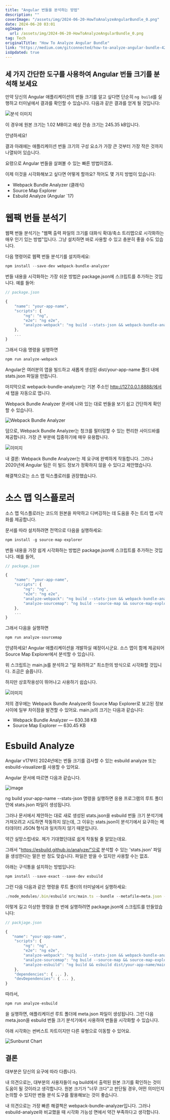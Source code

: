 ```yaml
---
title: "Angular 번들을 분석하는 방법"
description: ""
coverImage: "/assets/img/2024-06-20-HowToAnalyzeAngularBundle_0.png"
date: 2024-06-20 03:01
ogImage: 
  url: /assets/img/2024-06-20-HowToAnalyzeAngularBundle_0.png
tag: Tech
originalTitle: "How To Analyze Angular Bundle"
link: "https://medium.com/gitconnected/how-to-analyze-angular-bundle-42529aa22cc4"
isUpdated: true
---
```





## 세 가지 간단한 도구를 사용하여 Angular 번들 크기를 분석해 보세요

만약 당신의 Angular 애플리케이션의 번들 크기를 알고 싶다면 단순히 `ng build`를 실행하고 터미널에서 결과를 확인할 수 있습니다. 다음과 같은 결과를 얻게 될 것입니다:

![분석 이미지](/assets/img/2024-06-20-HowToAnalyzeAngularBundle_0.png)

이 경우에 원본 크기는 1.02 MB이고 예상 전송 크기는 245.35 kB입니다.

<div class="content-ad"></div>

안녕하세요! 

결과 아래에는 애플리케이션 번들 크기의 구성 요소가 가장 큰 것부터 가장 작은 것까지 나열되어 있습니다.

요령으로 Angular 번들을 살펴볼 수 있는 빠른 방법이겠죠.

이제 이것을 시각화해보고 싶다면 어떻게 할까요? 적어도 몇 가지 방법이 있습니다:

- Webpack Bundle Analyzer (클래식)
- Source Map Explorer
- Esbuild Analyze (Angular `17)

<div class="content-ad"></div>

# 웹팩 번들 분석기

웹팩 번들 분석기는 "웹팩 출력 파일의 크기를 대화식 확대/축소 트리맵으로 시각화하는 매우 인기 있는 방법"입니다. 그냥 설치하면 바로 사용할 수 있고 충분히 좋을 수도 있습니다.

다음 명령어로 웹팩 번들 분석기를 설치하세요:

```js
npm install --save-dev webpack-bundle-analyzer
```

<div class="content-ad"></div>

번들 내용을 시각화하는 가장 쉬운 방법은 package.json에 스크립트를 추가하는 것입니다. 예를 들어:

```js
// package.json

{
    "name": "your-app-name",
    "scripts": { 
        "ng": "ng",
        "e2e": "ng e2e",
        "analyze-webpack": "ng build --stats-json && webpack-bundle-analyzer dist/your-app-name/stats.json"
    },
    ...
}
```

그래서 다음 명령을 실행하면

```js
npm run analyze-webpack
```

<div class="content-ad"></div>

Angular은 여러분의 앱을 빌드하고 새롭게 생성된 dist/your-app-name 폴더 내에 stats.json 파일을 만듭니다.

마지막으로 webpack-bundle-analyzer는 기본 주소인 http://127.0.0.1:8888/에서 새 탭을 자동으로 엽니다.

Webpack Bundle Analyzer 문서에 나와 있는 대로 번들을 보기 쉽고 간단하게 확인할 수 있습니다.

![Webpack Bundle Analyzer](https://miro.medium.com/v2/resize:fit:1400/0*wsCwLvr_n3lt96pc.gif)

<div class="content-ad"></div>

덤으로, Webpack Bundle Analyzer는 청크를 필터링할 수 있는 편리한 사이드바를 제공합니다. 가장 큰 부분에 집중하기에 매우 유용합니다.

![이미지](/assets/img/2024-06-20-HowToAnalyzeAngularBundle_1.png)

내 결론: Webpack Bundle Analyzer는 제 요구에 완벽하게 작동합니다. 그러나 2020년에 Angular 팀은 이 빌드 정보가 정확하지 않을 수 있다고 제안했습니다.

해결책으로는 소스 맵 익스플로러를 권장했습니다.

<div class="content-ad"></div>

# 소스 맵 익스플로러

소스 맵 익스플로러는 코드의 원본을 파악하고 디버깅하는 데 도움을 주는 트리 맵 시각화를 제공합니다.

문서를 따라 설치하려면 전역으로 다음을 실행하세요:

```js
npm install -g source-map-explorer
```

<div class="content-ad"></div>

번들 내용을 가장 쉽게 시각화하는 방법은 package.json에 스크립트를 추가하는 것입니다. 예를 들어,

```js
// package.json

{
    "name": "your-app-name",
    "scripts": { 
        "ng": "ng",
        "e2e": "ng e2e",
        "analyze-webpack": "ng build --stats-json && webpack-bundle-analyzer dist/your-app-name/stats.json",
        "analyze-sourcemap": "ng build --source-map && source-map-explorer dist/your-app-name/main.js"
    },
    ...
}
```

그래서 다음을 실행하면

```js
npm run analyze-sourcemap
```

<div class="content-ad"></div>

안녕하세요! Angular 애플리케이션을 개발하실 예정이시군요. 소스 맵이 함께 제공되어 Source Map Explorer에서 분석할 수 있습니다.

위 스크립트는 main.js를 분석하고 "덜 화려하고" 최소한의 방식으로 시각화할 것입니다. 조금은 슬픕니다.

하지만 상호작용성이 뛰어나고 사용하기 쉽습니다.

![이미지](/assets/img/2024-06-20-HowToAnalyzeAngularBundle_2.png)

<div class="content-ad"></div>

저의 경우에는 Webpack Bundle Analyzer와 Source Map Explorer로 보고된 정보 사이에 일부 차이점을 발견할 수 있어요. main.js의 크기는 다음과 같습니다:

- Webpack Bundle Analyzer — 630.38 KB
- Source Map Explorer — 630.45 KB

# Esbuild Analyze

Angular v17부터 2024년에는 번들 크기를 검사할 수 있는 esbuild analyze 또는 esbuild-visualizer를 사용할 수 있어요.

<div class="content-ad"></div>

Angular 문서에 따르면 다음과 같습니다.

![image](/assets/img/2024-06-20-HowToAnalyzeAngularBundle_3.png)

ng build your-app-name --stats-json 명령을 실행하면 응용 프로그램의 루트 폴더 안에 stats.json 파일이 생성됩니다.

그러나 문서에서 제안하는 대로 새로 생성된 stats.json을 esbuild 번들 크기 분석기에 가져오려고 시도하면 작동하지 않는데, 그 이유는 stats.json이 분석기에서 요구하는 메타데이터 JSON 형식과 일치하지 않기 때문입니다.

<div class="content-ad"></div>

약간 실망스럽네요. 제가 기대했던대로 쉽게 작동될 줄 알았는데요.

그래서 "https://esbuild.github.io/analyze/"으로 분석할 수 있는 'stats.json' 파일을 생성한다는 말은 반 정도 맞습니다. 파일은 받을 수 있지만 사용할 수는 없죠.

아래는 구석통을 설치하는 방법입니다:

<div class="content-ad"></div>


```js
npm install --save-exact --save-dev esbuild
```

그런 다음 다음과 같은 명령을 루트 폴더의 터미널에서 실행하세요:

```js
./node_modules/.bin/esbuild src/main.ts --bundle --metafile=meta.json --outfile=out.js
```

이렇게 길고 이상한 명령을 한 번에 실행하려면 package.json에 스크립트를 만들었습니다:


<div class="content-ad"></div>

```js
// packjage.json

{
   "name": "your-app-name",
    "scripts": { 
        "ng": "ng",
        "e2e": "ng e2e",
        "analyze-webpack": "ng build --stats-json && webpack-bundle-analyzer dist/your-app-name/stats.json",
        "analyze-sourcemap": "ng build --source-map && source-map-explorer dist/your-app-name/main.js",
        "analyze-esbuild": "ng build && esbuild dist/your-app-name/main.js --bundle --metafile=dist/your-app-name/meta.json --outfile=out.js"
    },
    "dependencies": { ... },
    "devDependencies": { ... },
}
```

따라서,

```js
npm run analyze-esbuild
```

을 실행하면, 애플리케이션 루트 폴더에 meta.json 파일이 생성됩니다. 그런 다음 meta.json을 esbuild 번들 크기 분석기에서 사용하여 번들을 시각화할 수 있습니다.

<div class="content-ad"></div>

아래 시각화는 썬버스트 차트이지만 다른 유형으로 이동할 수 있어요.

![Sunburst Chart](/assets/img/2024-06-20-HowToAnalyzeAngularBundle_5.png)

## 결론

대부분은 당신의 요구에 따라 다릅니다.

<div class="content-ad"></div>

내 의견으로는, 대부분의 사용자들이 ng build에서 출력된 원본 크기를 확인하는 것이 도움이 될 것이라고 생각합니다. 원본 크기가 "너무 크다"고 판단될 경우, 어떤 의미인지 논의할 수 있지만 번들 분석 도구를 활용해보는 것이 좋습니다.

내 의견으로는 가장 빠른 해결책은 webpack-bundle-analyzer입니다. 그러나 esbuild-analyze와 비교했을 때 시각화 가능성 면에서 약간 부족하다고 생각합니다.